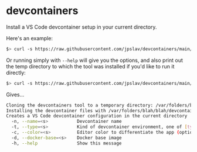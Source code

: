 # devcontainers

Install a VS Code devcontainer setup in your current directory.

Here's an example:

```bash
$> curl -s https://raw.githubusercontent.com/jpslav/devcontainers/main/run | bash /dev/stdin --type typescript1 --name "My Service" --docker-base node:16.14
```

Or running simply with `--help` will give you the options, and also print out the temp directory to which the tool was installed if you'd like to run it directly:

```bash
$> curl -s https://raw.githubusercontent.com/jpslav/devcontainers/main/run | bash /dev/stdin --help
```

Gives...

```bash
Cloning the devcontainers tool to a temporary directory: /var/folders/blah/blah/devcontainer-XXXXXXXXXX.AzEoDRYg
Installing the devcontainer files with /var/folders/blah/blah/devcontainer-XXXXXXXXXX.AzEoDRYg/install --help
Creates a VS Code devcontainer configuration in the current directory
  -n, --name=<s>           Devcontainer name
  -t, --type=<s>           Kind of devcontainer environment, one of [typescript1]
  -c, --color=<s>          Editor color to differentiate the app (optional, hex format without the pound sign)
  -d, --docker-base=<s>    Docker base image
  -h, --help               Show this message
```

